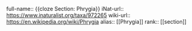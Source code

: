 full-name:: {{cloze Section: Phrygia}}
iNat-url:: https://www.inaturalist.org/taxa/972265
wiki-url:: https://en.wikipedia.org/wiki/Phrygia
alias:: [[Phrygia]]
rank:: [[section]]